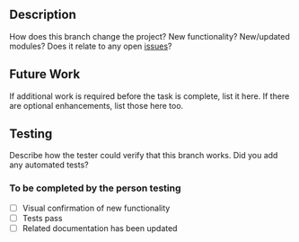 ## Description

How does this branch change the project? New functionality? New/updated modules? Does it relate to any open [issues](https://github.com/mtholyoke/lits/issues)?

## Future Work

If additional work is required before the task is complete, list it here. If there are optional enhancements, list those here too.

## Testing

Describe how the tester could verify that this branch works. Did you add any automated tests?

### To be completed by the person testing

- [ ] Visual confirmation of new functionality
- [ ] Tests pass
- [ ] Related documentation has been updated

